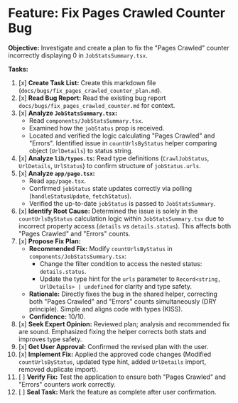 # Feature: Fix Pages Crawled Counter Bug

**Objective:** Investigate and create a plan to fix the "Pages Crawled" counter incorrectly displaying 0 in `JobStatsSummary.tsx`.

**Tasks:**

1.  [x] **Create Task List:** Create this markdown file (`docs/bugs/fix_pages_crawled_counter_plan.md`).
2.  [x] **Read Bug Report:** Read the existing bug report `docs/bugs/fix_pages_crawled_counter.md` for context.
3.  [x] **Analyze `JobStatsSummary.tsx`:**
    *   Read `components/JobStatsSummary.tsx`.
    *   Examined how the `jobStatus` prop is received.
    *   Located and verified the logic calculating "Pages Crawled" and "Errors". Identified issue in `countUrlsByStatus` helper comparing object (`UrlDetails`) to status string.
4.  [x] **Analyze `lib/types.ts`:** Read type definitions (`CrawlJobStatus`, `UrlDetails`, `UrlStatus`) to confirm structure of `jobStatus.urls`.
5.  [x] **Analyze `app/page.tsx`:**
    *   Read `app/page.tsx`.
    *   Confirmed `jobStatus` state updates correctly via polling (`handleStatusUpdate`, `fetchStatus`).
    *   Verified the up-to-date `jobStatus` is passed to `JobStatsSummary`.
6.  [x] **Identify Root Cause:** Determined the issue is solely in the `countUrlsByStatus` calculation logic within `JobStatsSummary.tsx` due to incorrect property access (`details` vs `details.status`). This affects both "Pages Crawled" and "Errors" counts.
7.  [x] **Propose Fix Plan:**
    *   **Recommended Fix:** Modify `countUrlsByStatus` in `components/JobStatsSummary.tsx`:
        *   Change the filter condition to access the nested status: `details.status`.
        *   Update the type hint for the `urls` parameter to `Record<string, UrlDetails> | undefined` for clarity and type safety.
    *   **Rationale:** Directly fixes the bug in the shared helper, correcting both "Pages Crawled" and "Errors" counts simultaneously (DRY principle). Simple and aligns code with types (KISS).
    *   **Confidence:** 10/10.
8.  [x] **Seek Expert Opinion:** Reviewed plan; analysis and recommended fix are sound. Emphasized fixing the helper corrects both stats and improves type safety.
9.  [x] **Get User Approval:** Confirmed the revised plan with the user.
10. [x] **Implement Fix:** Applied the approved code changes (Modified `countUrlsByStatus`, updated type hint, added `UrlDetails` import, removed duplicate import).
11. [ ] **Verify Fix:** Test the application to ensure both "Pages Crawled" and "Errors" counters work correctly.
12. [ ] **Seal Task:** Mark the feature as complete after user confirmation.
